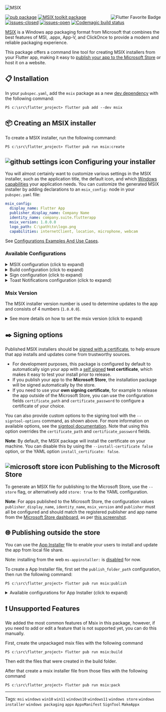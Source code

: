 ![MSIX](https://user-images.githubusercontent.com/946652/138101650-bf934b21-ced7-4836-a197-2e424ee1f86c.png)

<a href="https://flutter.dev/docs/development/packages-and-plugins/favorites" title="Flutter Favorite program">
<img
  src="https://user-images.githubusercontent.com/946652/152225760-309041e9-266e-42da-9915-34478ee74736.png"
  alt="Flutter Favorite Badge"
  align="right">
</a>

[![pub package](https://img.shields.io/pub/v/msix.svg?color=blue)](https://pub.dev/packages/msix) [![MSIX toolkit package](https://img.shields.io/github/v/tag/microsoft/MSIX-Toolkit?color=blue&label=MSIX-Toolkit)](https://github.com/microsoft/MSIX-Toolkit) [![issues-closed](https://img.shields.io/github/issues-closed/YehudaKremer/msix?color=green)](https://github.com/YehudaKremer/msix/issues?q=is%3Aissue+is%3Aclosed) [![issues-open](https://img.shields.io/github/issues-raw/YehudaKremer/msix)](https://github.com/YehudaKremer/msix/issues) [![Codemagic build status](https://api.codemagic.io/apps/61fc249977f79ce332414c45/61fc249977f79ce332414c44/status_badge.svg)](https://codemagic.io/apps/61fc249977f79ce332414c45/61fc249977f79ce332414c44/latest_build)

[MSIX] is a Windows app packaging format from Microsoft that combines the best
features of MSI, .appx, App-V, and ClickOnce to provide a modern and reliable
packaging experience.

This package offers a command line tool for creating MSIX installers from your
Flutter app, making it easy to [publish your app to the Microsoft Store] or host
it on a website.

## :clipboard: Installation

In your `pubspec.yaml`, add the `msix` package as a new [dev dependency] with
the following command:

```console
PS c:\src\flutter_project> flutter pub add --dev msix
```

## :package: Creating an MSIX installer

To create a MSIX installer, run the following command:

```console
PS c:\src\flutter_project> flutter pub run msix:create
```

## ![github settings icon][] Configuring your installer

You will almost certainly want to customize various settings in the MSIX
installer, such as the application title, the default icon, and which [Windows
capabilities] your application needs. You can customize the generated MSIX
installer by adding declarations to an `msix_config:` node in your
`pubspec.yaml` file:

```yaml
msix_config:
  display_name: Flutter App
  publisher_display_name: Company Name
  identity_name: company.suite.flutterapp
  msix_version: 1.0.0.0
  logo_path: C:\path\to\logo.png
  capabilities: internetClient, location, microphone, webcam
```
See [Configurations Examples And Use Cases].

### Available Configurations

<details>

<summary>MSIX configuration (click to expand)</summary>

| YAML name                | Command-line argument                | Description (from Microsoft [Package manifest schema reference])                                                                                      | Example                                                                                         |
| ------------------------ | ------------------------------------ | ----------------------------------------------------------------------------------------------------------------------------------------------------- | ----------------------------------------------------------------------------------------------- |
| `display_name`           | `--display-name` `-d`                | A friendly app name that can be displayed to users.                                                                                                   | `Flutter App`                                                                               |
| `publisher_display_name` | `--publisher-display-name` `-u`      | A friendly name for the publisher that can be displayed to users.                                                                                     | `Company Name`                                                                                        |
| `identity_name`          | `--identity-name` `-i`               | Defines the unique identifier for the app.                                                                                                            | `company.suite.flutterapp`                                                                           |
| `msix_version`           | `--version`                          | The version number of the package, in `a.b.c.d` format.                                                                                               | `1.0.0.0`                                                                                       |
| `logo_path`              | `--logo-path` `-l`                   | Path to an [image file] for use as the app icon (size recommended at least 400x400px).                                                                                 | `C:\images\logo.png`                                                                         |
| `trim_logo`              | `--trim-logo <true/false>`           | If `false`, don't trim the logo image, default is `true`.                                                                                             | `true`                                                                                          |
| `capabilities`           | `--capabilities` `-e`                | List of the [capabilities][windows capabilities] the app requires.                                                                                    | `internetClient,location,microphone,webcam`                                                     |
| `languages`              | `--languages`                        | Declares the language resources contained in the package.                                                                                             | `en-us, ja-jp`                                                                                  |
| `file_extension`         | `--file-extension` `-f`              | File extensions that the app may be registered to open.                                                                                               | `.picture, .image`                                                                              |
| `protocol_activation`    | `--protocol-activation`              | [Protocols activation] that will activate the app.                                                                                                         | `http,https`                                                                                         |
| `execution_alias`    | `--execution-alias`              | [Execution alias] command (cmd) that will activate the app. | `myapp`                                                                                          |
| `enable_at_startup`    | `--enable-at-startup`              | App start at startup or user log-in. | `true`                                                                                          |
| `store`                  | `--store`                            | Generate a MSIX file for publishing to the Microsoft Store.                                                                                           | `false`                                                                                         |

</details>

<details>
<summary>Build configuration (click to expand)</summary>

| YAML name                | Command-line argument                | Description                                                                                      | Example                                                                                         |
| ------------------------ | ------------------------------------ | ----------------------------------------------------------------------------------------------------------------------------------------------------- | ----------------------------------------------------------------------------------------------- |
| `debug`                  | `--debug` or `--release`             | Create MSIX from the **debug** or **release** build files (`\build\windows\runner\<Debug/Release>`), **release** is the default.                                 | `true`                                                                                          |
| `output_path`            | `--output-path` `-o`                 | The directory where the output MSIX file should be stored.                                                                                            | `C:\src\some\folder`                                                                             |
| `output_name`            | `--output-name` `-n`                 | The filename that should be given to the created MSIX file.                                                                                           | `flutterApp_dev`                                                                                     |
| `architecture`           | `--architecture` `-h`                | Describes the architecture of the code in the package, `x64` or `x86`, `x64` is default.                                                                                               | `x64`                                                                                           |
| `build_windows`          | `--build-windows <true/false>`       | If `false`, don't run the build command `flutter build windows`, default is `true`.                                                                   | `true`                                                                                          |

</details>

<details>
<summary>Sign configuration (click to expand)</summary>

| YAML name                | Command-line argument                | Description                                                                                      | Example                                                                                         |
| ------------------------ | ------------------------------------ | ----------------------------------------------------------------------------------------------------------------------------------------------------- | ----------------------------------------------------------------------------------------------- |
| `certificate_path`       | `--certificate-path` `-c`            | Path to the certificate content to place in the store.                                                                                                | `C:\certs\signcert.pfx`                                                                         |
| `certificate_password`   | `--certificate-password` `-p`        | Password for the certificate.                                                                                                                         | `1234`                                                                                          |
| `publisher`              | `--publisher` `-b`                   | The `Subject` value in the certificate.                                                                                                               | `CN=BF212345-5644-46DF-8668-014043C1B138` or `CN=Contoso Software, O=Contoso Corporation, C=US` |
| `signtool_options`       | `--signtool-options`                 | Options to be provided to the `signtool` for app signing (see below.)                                                                                 | `/v /fd SHA256 /f C:/Users/me/Desktop/my.cer`                                                   |
| `sign_msix`    | `--sign-msix <true/false>` | If `false`, don't sign the msix file, default is `true`.                                                                                         | `true`                                                                                          |
| `install_certificate`    | `--install-certificate <true/false>` | If `false`, don't try to install the certificate, default is `true`.                                                                                         | `true`                                                                                          |

</details>

<details>

<summary>Toast Notifications configuration (click to expand)</summary>

##### [Toast Notifications] configuration example:

```yaml
msix_config:
  display_name: Flutter App
  toast_activator: #<-- toast notifications configuration
    clsid: A1232234-1234-1234-1234-123412341234
    arguments: "1,2,3"
    display_name: "TEST"
  msix_version: 1.0.3.0
```

| YAML name      | Command-line argument                 | Description                               | Example                                |
| -------------- | ------------------------------------- | ----------------------------------------- | -------------------------------------- |
| `clsid`        | `--toast-activator-clsid` `-d`        | The UUID CLSID.                           | `replaced-with-your-guid-C173E6ADF0C3` |
| `arguments`    | `--toast-activator-arguments`         | Arguments for the toast notifications.    | `----AppNotificationActivationServer`  |
| `display_name` | `--toast-activator-display-name` `-d` | Display name for the toast notifications. | `Toast activator`                      |

</details>

### Msix Version

The MSIX installer version number is used to determine updates to the app and consists of 4 numbers (`1.0.0.0`).

<details>

<summary>See more details on how to set the msix version (click to expand)</summary>

#### The version is determined by the first available option:

1. Command line `--version` flag
2. In `pubspec.yaml`, under the `msix_config` node, the `msix_version` value
3. Using the `version` field in `pubspec.yaml`.
   - The Pubspec version uses [semver], which is of the form `major.minor.patch-prerelease+build`
   - `msix` will use the `major.minor.patch` and append a `0` for the MSIX version
   - All prerelease and build info is discarded
4. Fallback to `1.0.0.0`

By default, if you have a valid `version` in your `pubspec.yaml` file, that will form the basis for your MSIX installer version.

</details>

## :black_nib: Signing options

Published MSIX installers should be [signed with a certificate], to help ensure
that app installs and updates come from trustworthy sources.

- For development purposes, this package is configured by default to
  automatically sign your app with a [self signed] **test certificate**, which makes it easy
  to test your install prior to release.
- If you publish your app to the **Microsoft Store**, the installation package
  will be signed automatically by the store.
- If you need to use your **own signing certificate**, for example to release
  the app outside of the Microsoft Store, you can use the configuration fields
  `certificate_path` and `certificate_password` to configure a certificate of
  your choice.

You can also provide custom options to the signing tool with the
`--signtool-options` command, as shown above. For more information on available
options, see the [signtool documentation]. Note that using this option overrides
the `certificate_path` and `certificate_password` fields.

**Note**: By default, the MSIX package will install the certificate on your
machine. You can disable this by using the `--install-certificate false` option, or the YAML
option `install_certificate: false`.

## ![microsoft store icon][] Publishing to the Microsoft Store

To generate an MSIX file for publishing to the Microsoft Store, use the
`--store` flag, or alternatively add `store: true` to the YAML configuration.

**Note**: For apps published to the Microsoft Store, the configuration values
`publisher_display_name`, `identity_name`, `msix_version` and `publisher` must
all be configured and should match the registered publisher and app name from
the [Microsoft Store dashboard], as per [this screenshot].

## :globe_with_meridians: Publishing outside the store

You can use the [App Installer] file to enable your users to install and update the app from local file share.

Note: installing from the web `ms-appinstaller:` is [disabled] for now.

To create a App Installer file, first set the `publish_folder_path` configuration,
then run the following command:

```console
PS c:\src\flutter_project> flutter pub run msix:publish
```

<details>
<summary>Available configurations for App Installer (click to expand)</summary>

##### App Installer configuration example:

```yaml
msix_config:
  display_name: Flutter App
  app_installer: #<-- app installer configuration
    publish_folder_path: c:\path\to\myPublishFolder
    hours_between_update_checks: 0
    automatic_background_task: true
    update_blocks_activation: true
    show_prompt: true
    force_update_from_any_version: false
  msix_version: 1.0.3.0
```

| YAML name                       | Command-line argument             | Description (from Microsoft [schema reference])                                                                                                    | Example                      |
| ------------------------------- | --------------------------------- | -------------------------------------------------------------------------------------------------------------------------------------------------- | ---------------------------- |
| `publish_folder_path`           | `--publish-folder-path`           | A path to publish folder, where the msix versions and the .appinstaller file will be saved.                                                        | `c:\path\to\myPublishFolder` |
| `hours_between_update_checks`   | `--hours-between-update-checks`   | Defines the minimal time gap between update checks, when the user open the app. default is **0** (will check for update every time the app opened) | `2`                          |
| `automatic_background_task`     | `--automatic-background-task`     | Checks for updates in the background every 8 hours independently of whether the user launched the app.                                             | `false`                      |
| `update_blocks_activation`      | `--update-blocks-activation`      | Defines the experience when an app update is checked for.                                                                                          | `false`                      |
| `show_prompt`                   | `--show-prompt`                   | Defines if a window is displayed when updates are being installed, and when updates are being checked for.                                         | `false`                      |
| `force_update_from_any_version` | `--force-update-from-any-version` | Allows the app to update from version x to version x++ or to downgrade from version x to version x--.                                              | `false`                      |

</details>

## :heavy_exclamation_mark: Unsupported Features

We added the most common features of Msix in this package, however, if you need to add or edit a feature that is not supported yet, you can do this manually.

First, create the unpackaged msix files with the following command
```console
PS c:\src\flutter_project> flutter pub run msix:build
```
Then edit the files that were created in the build folder.

After that create a msix installer file from those files with the following command
```console
PS c:\src\flutter_project> flutter pub run msix:pack
```

---

Tags: `msi` `windows` `win10` `win11` `windows10` `windows11` `windows store` `windows installer` `windows packaging` `appx` `AppxManifest` `SignTool` `MakeAppx`

[msix]: https://docs.microsoft.com/en-us/windows/msix/
[publish your app to the microsoft store]: https://docs.microsoft.com/en-us/windows/uwp/publish/app-submissions
[dev dependency]: https://dart.dev/tools/pub/dependencies#dev-dependencies
[windows capabilities]: https://docs.microsoft.com/en-us/windows/uwp/packaging/app-capability-declarations
[package manifest schema reference]: https://docs.microsoft.com/en-us/uwp/schemas/appxpackage/appxmanifestschema/schema-root
[schema reference]: https://docs.microsoft.com/en-us/uwp/schemas/appinstallerschema/element-onlaunch
[app installer]: https://docs.microsoft.com/en-us/windows/msix/app-installer/app-installer-file-overview
[image file]: https://github.com/brendan-duncan/image#supported-image-formats
[protocols activation]: https://docs.microsoft.com/en-us/windows/uwp/launch-resume/handle-uri-activation
[execution alias]: https://docs.microsoft.com/en-us/uwp/schemas/appxpackage/uapmanifestschema/element-uap5-executionalias
[signed with a certificate]: https://docs.microsoft.com/en-us/windows/msix/package/create-certificate-package-signing
[signtool documentation]: https://docs.microsoft.com/en-us/dotnet/framework/tools/signtool-exe
[microsoft store icon]: https://user-images.githubusercontent.com/946652/152312614-1e86b108-98af-4bcf-8a75-d7a4449078b2.png
[github settings icon]: https://user-images.githubusercontent.com/946652/152312495-173eb794-337c-4630-a149-2167810614ae.png
[microsoft store dashboard]: https://partner.microsoft.com/dashboard
[this screenshot]: https://user-images.githubusercontent.com/946652/138753431-fa7dee7d-99b6-419c-94bf-4514c761abba.png
[toast notifications]: https://docs.microsoft.com/en-us/windows/apps/design/shell/tiles-and-notifications/send-local-toast-desktop-cpp-wrl#msixsparse-package
[disabled]: https://docs.microsoft.com/en-us/windows/msix/app-installer/installing-windows10-apps-web
[self signed]: https://docs.microsoft.com/en-us/windows/msix/package/create-certificate-package-signing#create-a-self-signed-certificate
[Configurations Examples And Use Cases]: https://pub.dev/packages/msix/example
[semver]: https://semver.org/
